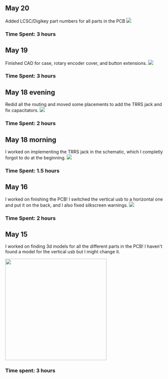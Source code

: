 ## May 20
Added LCSC/Digikey part numbers for all parts in the PCB
<img src = "https://hc-cdn.hel1.your-objectstorage.com/s/v3/5c08484ed5fcf6160e3ca009ebfc256f19a54aa2_image.png"/>

### Time Spent: 3 hours

## May 19
Finished CAD for case, rotary encoder cover, and button extensions. 
<img src = "https://hc-cdn.hel1.your-objectstorage.com/s/v3/1b499388ea8dc9e7071a2e31457b4760900b9760_image.png"/>

### Time Spent: 3 hours

## May 18 evening
Redid all the routing and moved some placements to add the TRRS jack and fix capacitators.
<img src = "https://hc-cdn.hel1.your-objectstorage.com/s/v3/82ba6c8164a0bd32b6c7869f594cf58c47ee3cd8_image.png"/>

### Time Spent: 2 hours

## May 18 morning
I worked on implementing the TRRS jack in the schematic, which I completly forgot to do at the beginning.
<img src="https://hc-cdn.hel1.your-objectstorage.com/s/v3/9bf5013cdb9104932c31df5713536ba605ea48f3_image.png"/>

### Time Spent: 1.5 hours

## May 16
I worked on finishing the PCB! I switched the vertical usb to a horizontal one and put it on the back, and I also fixed silkscreen warnings.
<img src="https://hc-cdn.hel1.your-objectstorage.com/s/v3/f36eae01e070a11872a0097a5d2c6a031f4ea61a_image.png"/>

### Time Spent: 2 hours

## May 15
I worked on finding 3d models for all the different parts in the PCB! I haven't found a model for the vertical usb but I might change it.

<img src="https://hc-cdn.hel1.your-objectstorage.com/s/v3/0a3ce8fa8debb64c99c0d019e532becb71c16da0_image.png" width="323"/>

### Time spent: 3 hours